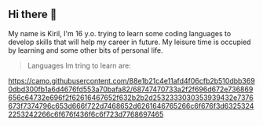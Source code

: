 ## Hi there 👋

My name is Kiril, I'm 16 y.o. trying to learn some coding languages to develop skills that will help my career in future. My leisure time is occupied by learning and some other bits of personal life. 
> Languages Im tring to learn are:

https://camo.githubusercontent.com/88e1b21c4e11afd4f06cfb2b510dbb3690dbd300fb1a6d4676fd553a70bafa82/68747470733a2f2f696d672e736869656c64732e696f2f62616467652f632b2b2d2532333030353939432e7376673f7374796c653d666f722d7468652d6261646765266c6f676f3d63253242253242266c6f676f436f6c6f723d7768697465

